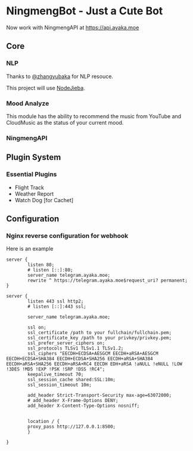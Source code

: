 # NingmengBot - Just a Cute Bot

Now work with NingmengAPI at https://api.ayaka.moe

## Core

### NLP

Thanks to [@zhangyubaka](https://github.com/zhangyubaka) for NLP resouce.

This project will use [NodeJieba](https://github.com/yanyiwu/nodejieba).

### Mood Analyze

This module has the ability to recommend the music from YouTube and CloudMusic as the status of your current mood.

### NingmengAPI

## Plugin System

### Essential Plugins

- Flight Track
- Weather Report
- Watch Dog [for Cachet]

## Configuration

### Nginx reverse configuration for webhook

Here is an example

```
server {
        listen 80;
        # listen [::]:80;
        server_name telegram.ayaka.moe;
        rewrite ^ https://telegram.ayaka.moe$request_uri? permanent;
}

server {
        listen 443 ssl http2;
        # listen [::]:443 ssl;

        server_name telegram.ayaka.moe;

        ssl on;
        ssl_certificate /path to your fullchain/fullchain.pem;
        ssl_certificate_key /path to your privkey/privkey.pem;
        ssl_prefer_server_ciphers on;
        ssl_protocols TLSv1 TLSv1.1 TLSv1.2;
        ssl_ciphers "EECDH+ECDSA+AESGCM EECDH+aRSA+AESGCM EECDH+ECDSA+SHA384 EECDH+ECDSA+SHA256 EECDH+aRSA+SHA384 EECDH+aRSA+SHA256 EECDH+aRSA+RC4 EECDH EDH+aRSA !aNULL !eNULL !LOW !3DES !MD5 !EXP !PSK !SRP !DSS !RC4";
        keepalive_timeout 70;
        ssl_session_cache shared:SSL:10m;
        ssl_session_timeout 10m;

        add_header Strict-Transport-Security max-age=63072000;
        # add_header X-Frame-Options DENY;
        add_header X-Content-Type-Options nosniff;


        location / {
		proxy_pass http://127.0.0.1:8500;
    	}

}
```
